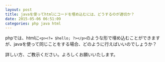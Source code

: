 ```yaml
---
layout: post
title: javaを使ってhtmlにコードを埋め込むには、どうするのが適切か？
date: 2015-05-06 06:51:09
categories: php java html
---
```

<!-- {% raw %} -->
<p>phpでは、htmlに<code>&lt;p&gt;&lt;?= $hello; ?&gt;&lt;/p&gt;</code>のような形で埋め込むことができますが、javaを使って同じことをする場合、どのように行えばいいのでしょうか？</p>

<p>詳しい方、ご教示ください。よろしくお願いいたします。</p>
<!-- {% endraw %} -->

